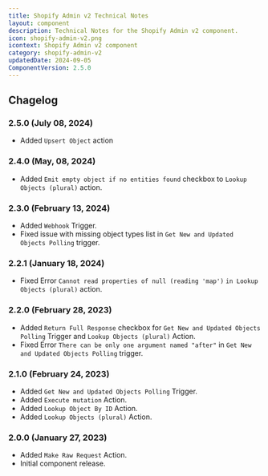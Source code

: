 ```yaml
---
title: Shopify Admin v2 Technical Notes
layout: component
description: Technical Notes for the Shopify Admin v2 component.
icon: shopify-admin-v2.png
icontext: Shopify Admin v2 component
category: shopify-admin-v2
updatedDate: 2024-09-05
ComponentVersion: 2.5.0
---
```


## Chagelog

### 2.5.0 (July 08, 2024)
* Added `Upsert Object` action

### 2.4.0 (May, 08, 2024)
* Added `Emit empty object if no entities found` checkbox to `Lookup Objects (plural)` action.

### 2.3.0 (February 13, 2024)

* Added `Webhook` Trigger.
* Fixed issue with missing object types list in `Get New and Updated Objects Polling` trigger.

### 2.2.1 (January 18, 2024)

* Fixed Error `Cannot read properties of null (reading 'map')` `in Lookup Objects (plural)` action.

### 2.2.0 (February 28, 2023)

* Added `Return Full Response` checkbox for `Get New and Updated Objects Polling` Trigger and `Lookup Objects (plural)` Action.
* Fixed Error `There can be only one argument named "after"` in `Get New and Updated Objects Polling` trigger.

### 2.1.0 (February 24, 2023)

* Added `Get New and Updated Objects Polling` Trigger.
* Added `Execute mutation` Action.
* Added `Lookup Object By ID` Action.
* Added `Lookup Objects (plural)` Action.

### 2.0.0 (January 27, 2023)

* Added `Make Raw Request` Action.
* Initial component release.
